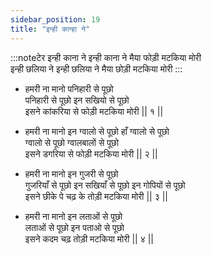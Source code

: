 ```yaml
---
sidebar_position: 19
title: "इन्ही कान्हा ने"
---
```


:::noteटेर
इन्ही काना ने इन्ही काना ने मैया फोड़ी मटकिया मोरी <br/>
इन्ही छलिया ने इन्ही छलिया ने मैया छोड़ी मटकिया मोरी
:::

- हमरी ना मानो पनिहारी से पूछो <br/>
  पनिहारी से पूछो इन सखियो से पूछो <br/>
  इसने कांकरिया से फोड़ी मटकिया मोरी || १ ||

- हमरी ना मानो इन ग्वालो से पूछो हाँ ग्वालो से पूछो <br/>
  ग्वालो से पूछो ग्वालबालों से पूछो <br/>
  इसने डगरिया से फोड़ी मटकिया मोरी || २ ||

- हमरी ना मानो इन गुजरी से पूछो <br/>
  गुजरियाँ से पूछो इन सखियाँ से पूछो इन गोपियों से पूछो <br/>
  इसने छीके पे चढ़ के तोड़ी मटकिया मोरी || ३ ||

- हमरी ना मानो इन लताओं से पूछो <br/>
  लताओं से पूछो इन पताओ से पूछो <br/>
  इसने कदम चढ़ तोड़ी मटकिया मोरी || ४ ||
